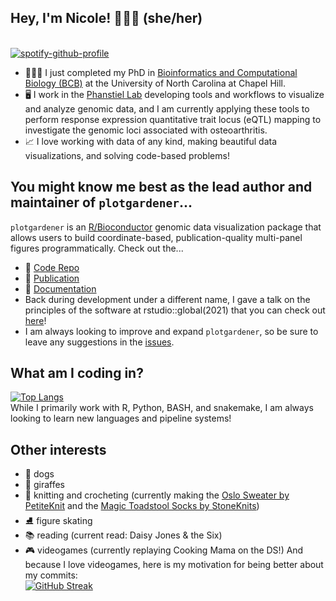## Hey, I'm Nicole! 👩🏻‍💻  (she/her)
<br>[![spotify-github-profile](https://spotify-github-profile.vercel.app/api/view?uid=qvm6dvpfbxle9s5i2mikrzro7&cover_image=true&theme=novatorem&show_offline=false&background_color=121212&interchange=false&bar_color=53b14f&bar_color_cover=false)](https://github.com/kittinan/spotify-github-profile)
* 👩🏻‍🎓 I just completed my PhD in [Bioinformatics and Computational Biology (BCB)](https://bcb.unc.edu) at the University of North Carolina at Chapel Hill. 
* 🖥 I work in the [Phanstiel Lab](http://phanstiel-lab.med.unc.edu/) developing tools and workflows to visualize and analyze genomic data, and I am currently applying these tools to perform response expression quantitative trait locus (eQTL) mapping to investigate the genomic loci associated with osteoarthritis.  
* 📈 I love working with data of any kind, making beautiful data visualizations, and solving code-based problems!

## You might know me best as the lead author and maintainer of `plotgardener`...
`plotgardener` is an [R/Bioconductor](https://www.bioconductor.org/) genomic data visualization package that allows users to build coordinate-based, publication-quality multi-panel figures programmatically. Check out the...
* 💾 [Code Repo](https://github.com/phanstielLab/plotgardener/)
* 📜 [Publication](https://academic.oup.com/bioinformatics/article/38/7/2042/6522111)
* 📖 [Documentation](https://phanstiellab.github.io/plotgardener/)
* Back during development under a different name, I gave a talk on the principles of the software at rstudio::global(2021) that you can check out [here](https://posit.co/resources/videos/a-new-paradigm-for-multifigure-coordinate-based-plotting-in-r/)! 
* I am always looking to improve and expand `plotgardener`, so be sure to leave any suggestions in the [issues](https://github.com/PhanstielLab/plotgardener/issues).

## What am I coding in?
[![Top Langs](https://github-readme-stats.vercel.app/api/top-langs/?username=nekramer&hide=SCSS&langs_count=10&layout=compact)](https://github.com/anuraghazra/github-readme-stats)
<br> While I primarily work with R, Python, BASH, and snakemake, I am always looking to learn new languages and pipeline systems!

## Other interests
* 🐶 dogs
* 🦒 giraffes
* 🧶 knitting and crocheting (currently making the [Oslo Sweater by PetiteKnit](https://www.petiteknit.com/en/products/oslo-sweater-1) and the [Magic Toadstool Socks by StoneKnits](etsy.com/listing/831334420/digital-item-magic-toadstool-sock))
* ⛸ figure skating
* 📚 reading (current read: Daisy Jones & the Six)
* 🎮 videogames (currently replaying Cooking Mama on the DS!) And because I love videogames, here is my motivation for being better about my commits:
<br>[![GitHub Streak](https://streak-stats.demolab.com/?user=nekramer&theme=vue&hide_border=true)](https://git.io/streak-stats)

